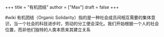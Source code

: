+++
title = "有机团结"
author = ["Max"]
draft = false
+++

\#wiki
有机团结（Organic Solidarity）指的是一种社会成员间相互需要的集体意识，当一个社会的科技进步时，劳动的分工便会深化。我们开始根据一个人的社会位置，而非他们独特的人类本质来其建立关系
